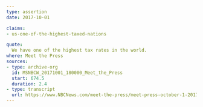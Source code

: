 ```yaml
---
type: assertion
date: 2017-10-01

claims:
- us-one-of-the-highest-taxed-nations

quote:
  We have one of the highest tax rates in the world.
where: Meet the Press
sources:
- type: archive-org
  id: MSNBCW_20171001_180000_Meet_the_Press
  start: 674.5
  duration: 2.4
- type: transcript
  url: https://www.NBCNews.com/meet-the-press/meet-press-october-1-2017-n806371
---
```

